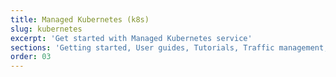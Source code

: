 ```yaml
---
title: Managed Kubernetes (k8s)
slug: kubernetes
excerpt: 'Get started with Managed Kubernetes service'
sections: 'Getting started, User guides, Tutorials, Traffic management, Monitoring & Observability, GPU, Storage, Security, Serverless, Operators, Technical resources, Diagnostics'
order: 03
---
```

